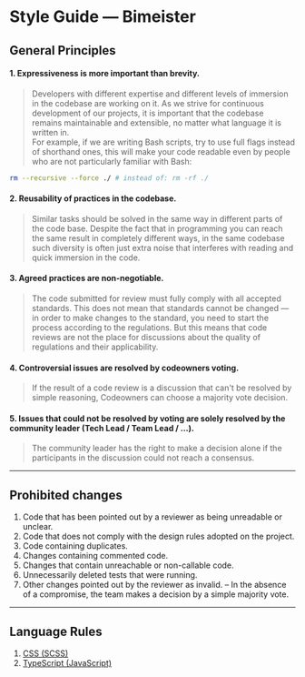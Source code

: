 # Style Guide — Bimeister

## General Principles

#### 1. Expressiveness is more important than brevity.

> Developers with different expertise and different levels of immersion in the codebase are working on it. As we strive for continuous development of our projects, it is important that the codebase remains maintainable and extensible, no matter what language it is written in. \
> For example, if we are writing Bash scripts, try to use full flags instead of shorthand ones, this will make your code readable even by people who are not particularly familiar with Bash:

```bash
rm --recursive --force ./ # instead of: rm -rf ./
```

#### 2. Reusability of practices in the codebase.

> Similar tasks should be solved in the same way in different parts of the code base. Despite the fact that in programming you can reach the same result in completely different ways, in the same codebase such diversity is often just extra noise that interferes with reading and quick immersion in the code.

#### 3. Agreed practices are non-negotiable.

> The code submitted for review must fully comply with all accepted standards. This does not mean that standards cannot be changed — in order to make changes to the standard, you need to start the process according to the regulations. But this means that code reviews are not the place for discussions about the quality of regulations and their applicability.

#### 4. Controversial issues are resolved by codeowners voting.

> If the result of a code review is a discussion that can't be resolved by simple reasoning, Codeowners can choose a majority vote decision.

#### 5. Issues that could not be resolved by voting are solely resolved by the community leader (Tech Lead / Team Lead / ...).

> The community leader has the right to make a decision alone if the participants in the discussion could not reach a consensus.

---

## Prohibited changes

1. Code that has been pointed out by a reviewer as being unreadable or unclear.
2. Code that does not comply with the design rules adopted on the project.
3. Code containing duplicates.
4. Changes containing commented code.
5. Changes that contain unreachable or non-callable code.
6. Unnecessarily deleted tests that were running.
7. Other changes pointed out by the reviewer as invalid. – In the absence of a compromise, the team makes a decision by a simple majority vote.

---

## Language Rules

1. [CSS (SCSS)](./STYLE_CSS.md)
2. [TypeScript (JavaScript)](./STYLE_TS.md)
